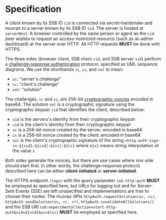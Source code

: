 <!--
SPDX-FileCopyrightText: 2021 Andre 'Staltz' Medeiros

SPDX-License-Identifier: CC-BY-4.0
-->

# Specification

A client known by its SSB ID `cid` is connected via secret-handshake and muxrpc to a server known by its SSB ID `sid`. The server is hosted at `serverHost`. A browser controlled by the same person or agent as the `cid` peer wishes to request an access-restricted resource (such as an admin dashboard) at the server over HTTP. All HTTP requests **MUST** be done with HTTPS.

The three sides (browser client, SSB client `cid`, and SSB server `sid`) perform a [challenge-response authentication](https://en.wikipedia.org/wiki/Challenge%E2%80%93response_authentication) protocol, specified as UML sequence diagrams. We use the shorthands `sc`, `cc`, and `sol` to mean:

- `sc`: "server's challenge"
- `cc`: "client's challenge"
- `sol`: "solution"

The challenges, `cc` and `sc`, are 256-bit [cryptographic nonces](https://en.wikipedia.org/wiki/Cryptographic_nonce) encoded in base64. The solution `sol` is a cryptographic signature using the cryptographic keypair `cid` that identifies the client, described below:

- `sid` is the servers's identity from their cryptographic keypair
- `cid` is the client's identity from their cryptographic keypair
- `sc` is a 256-bit nonce created by the server, encoded in base64
- `cc` is a 256-bit nonce created by the client, encoded in base64
- `sol` is the client's cryptographic signature of the string `=http-auth-sign-in:${sid}:${cid}:${sc}:${cc}` where `${x}` means string interpolation of the value `x`

Both sides generate the nonces, but there are use cases where one side should start first. In other words, the challenge-response protocol described here can be either **client-initiated** or **server-initiated**.

The HTTPS endpoint `/login` with the query parameter `ssb-http-auth` **MUST** be employed as specified here, but URLs for logging out and for Server-Sent Events (SSE) are left unspecified and implementations are free to choose their routes. The muxrpc APIs `httpAuth.requestSolution(sc, cc)`, `httpAuth.sendSolution(sc, cc, cr)`, `httpAuth.invalidateAllSolutions()` and the SSB URI `ssb:experimental?action=start-http-auth&sid=${sid}&sc=${sc}` **MUST** be employed as specified here.
